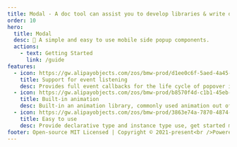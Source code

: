```yaml
---
title: Modal - A doc tool can assist you to develop libraries & write docs.
order: 10
hero:
  title: Modal
  desc: 🎉 A simple and easy to use mobile side popup components.
  actions:
    - text: Getting Started
      link: /guide
features:
  - icon: https://gw.alipayobjects.com/zos/bmw-prod/d1ee0c6f-5aed-4a45-a507-339a4bfe076c/k7bjsocq_w144_h144.png
    title: Support for event listening
    desc: Provides full event callbacks for the life cycle of popover instances
  - icon: https://gw.alipayobjects.com/zos/bmw-prod/b8570f4d-c1b1-45eb-a1da-abff53159967/kj9t990h_w144_h144.png
    title: Built-in animation
    desc: Built-in an animation library, commonly used animation out of the box
  - icon: https://gw.alipayobjects.com/zos/bmw-prod/3863e74a-7870-4874-b1e1-00a8cdf47684/kj9t7ww3_w144_h144.png
    title: Easy to use
    desc: Provide declarative type and instance type use, get started more convenient
footer: Open-source MIT Licensed | Copyright © 2021-present<br />Powered by lllhy
---
```

